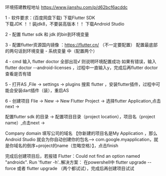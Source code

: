 

环境搭建教程地址  https://www.jianshu.com/p/d62bcf6acddc

1 - 软件要求：(百度网盘下载)
下载Flutter SDK   
下载JDK    ！！装jdk8，不要装高版本！！
下载Android Studio  

2 - 配置 flutter sdk 和 jdk 的bin到环境变量

3 - 配置flutter资源国内镜像 ：https://flutter.cn/  （不一定要配置）
配置最底部的两句话到环境变量 - 系统变量 中（配置两个）

4 - cmd 输入 flutter doctor 全部出现√ 则说明环境配置成功
如果有错误，输入 flutter doctor --android-licenses  ，过程中一直输入y，完成后再flutter doctor查看是否有错

5 - 打开AS ,File -> settings -> plugins  搜索 flutter ，安装flutter插件，过程中可能会安装dart插件（装），重启AS

6 - 创建项目
Flie ->  New  -> New Flutter Project  ->  选择flutter Application,点击next  ->

配置flutter sdk 的目录  ->  配置项目目录（project location），项目名（project name）,点击next  ->

Company domain 填写公司的域名 【你新建的项目名是My Application ，那么Android Studio 就会为你自动创建你的包名--> com.google.myapplication，就是你域名的倒序+project的name（忽略空格）】，点击finish

完成后创建项目后，若报错 Flutter：Could not find an option named "androidx". Run 'flutter -h'..解决方案：
在powershell中 flutter upgrade --force 或者 flutter upgrade （两个都试试），完成后再创建项目试试
